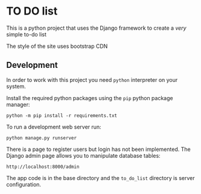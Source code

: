 # TO DO list

This is a python project that uses the Django framework to create a _very_ simple to-do list

The style of the site uses bootstrap CDN

## Development

In order to work with this project you need `python` interpreter on your system.

Install the required python packages using the `pip` python package manager:

```shell
python -m pip install -r requirements.txt
```

To run a development web server run:

```shell
python manage.py runserver
```

There is a page to register users but login has not been implemented. The Django admin page allows you to manipulate database tables:

`http://localhost:8000/admin`

The app code is in the base directory and the `to_do_list` directory is server configuration.
